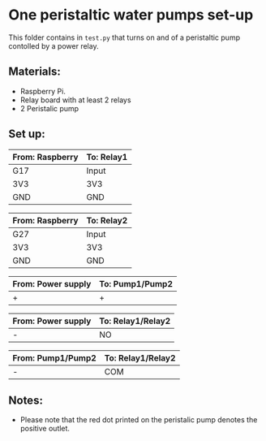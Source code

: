 # One peristaltic water pumps set-up

This folder contains in `test.py` that turns on and of a 
peristaltic pump contolled by a power relay.

## Materials:

* Raspberry Pi.
* Relay board with at least 2 relays
* 2 Peristalic pump

## Set up:

|From: Raspberry   | To: Relay1   |
|---|---|
|G17| Input |   
|3V3|3V3 |
|GND|GND |


|From: Raspberry   | To: Relay2   |
|---|---|
|G27| Input |   
|3V3|3V3 |
|GND|GND |

|From: Power supply   | To: Pump1/Pump2  |
|---|---|
|+|+ |

|From: Power supply   | To: Relay1/Relay2   |
|---|---|
|-|NO |

|From: Pump1/Pump2  | To: Relay1/Relay2   |
|---|---|
|-|COM |

## Notes:

* Please note that the red dot printed on the peristalic pump 
denotes the positive outlet.
